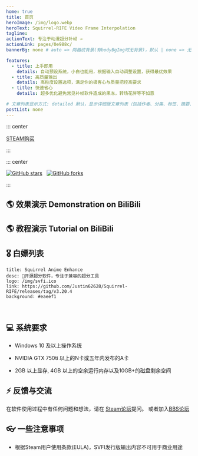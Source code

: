 ```yaml
---
home: true
title: 首页
heroImage: /img/logo.webp
heroText: Squirrel-RIFE Video Frame Interpolation
tagline:
actionText: 专注于动漫超分补帧 →
actionLink: pages/0e988c/
bannerBg: none # auto => 网格纹背景(有bodyBgImg时无背景)，默认 | none => 无 | '大图地址' | background: 自定义背景样式       提示：如发现文本颜色不适应你的背景时可以到palette.styl修改$bannerTextColor变量

features:
  - title: 上手即用
    details: 自动预设系统，小白也能用，根据输入自动调整设置，获得最优效果
  - title: 高质量输出
    details: 高粒度设置选项，满足你的极客心与质量把控高要求
  - title: 快速省心
    details: 超多优化避免常见补帧软件造成的果冻，转场花屏等不如意

# 文章列表显示方式: detailed 默认，显示详细版文章列表（包括作者、分类、标签、摘要、分页等）| simple => 显示简约版文章列表（仅标题和日期）| none 不显示文章列表
postList: none
---
```


::: center
<p>
  <a class="crab-become-sponsor" href="https://store.steampowered.com/app/1692080/SVFI/">STEAM购买</a>
</p>
:::

<br/>

::: center
<p>
  <a href="https://github.com/Justin62628/Squirrel-RIFE" target="_blank"><img src='https://img.shields.io/github/stars/Justin62628/Squirrel-RIFE' alt='GitHub stars' class="no-zoom"></a>
  &nbsp;
  <a href="https://github.com/Justin62628/Squirrel-RIFE" target="_blank"><img src='https://img.shields.io/github/forks/Justin62628/Squirrel-RIFE' alt='GitHub forks' class="no-zoom"></a>
</p>
:::

## 🌎 效果演示 Demonstration on BiliBili

<cardList :items="[
{
	img: '/img/bilibili/yuan.jpg',
    name: '《原神》',
	desc: '剧情CM短片 8K60帧 SVFI补帧超分',
	link: 'https://www.bilibili.com/video/BV1FS4y1C7RD',
	author: 'SVFI视觉 ',
	avatar: '/img/svfi.ico'
},
{
	img: '/img/bilibili/umaron.jpg',
	name: '赛马娘',
	desc: '第二季 NCOP 8K60帧',
	link: 'https://www.bilibili.com/video/BV1QY411b7e4',
	author: 'SVFI视觉',
	avatar: '/img/svfi.ico',
},
{
	img: '/img/bilibili/emilia.jpg',
	name: 'Re：从零开始的异世界生活',
	desc: '第二季后半 NCED Believe in you',
	link: 'https://www.bilibili.com/video/BV1kF411p7FB',
	author: 'SVFI视觉',
	avatar: '/img/svfi.ico'
}
]"/>

## 🌎 教程演示 Tutorial on BiliBili

<cardList :items="[
{
	img: '/img/bilibili/SVFI6.0.jpg',
    name: '使用教程',
	desc: 'SVFI 6.0版本简明使用教程',
	link: 'https://www.bilibili.com/video/BV1jM411f778',
	author: 'SVFI视觉 ',
	avatar: '/img/svfi.ico'
},
{
	img: '/img/bilibili/option.jpg',
	name: '选项教程',
	desc: '软件选项详细讲解',
	link: 'https://www.bilibili.com/video/BV1NP4y1m7zk',
	author: 'SVFI视觉',
	avatar: '/img/svfi.ico',
},
{
	img: '/img/bilibili/Settings.jpg',
	name: '设置教程',
	desc: '重复帧去除功能演示+如何设置',
	link: 'https://www.bilibili.com/video/BV1Gt4y1G7Un',
	author: 'SVFI视觉',
	avatar: '/img/svfi.ico'
}
]"/>

## 🎖 白嫖列表

```component VPCard
title: Squirrel Anime Enhance
desc: 🚀开源超分软件，专注于兼容的超分工具
logo: /img/svfi.ico
link: https://github.com/Justin62628/Squirrel-RIFE/releases/tag/v3.20.4
background: #eaeef1
```



<br/>

## 💻 系统要求

- Windows 10 及以上操作系统

- NVIDIA GTX 750ti 以上的N卡或五年内发布的A卡

- 2GB 以上显存, 4GB 以上的空余运行内存以及10GB+的磁盘剩余空间

## ⚡ 反馈与交流

在软件使用过程中有任何问题和想法，请在 [Steam论坛](https://steamcommunity.com/app/1692080/discussions/1/)提问。
或者加入[BBS论坛](https://bbs.svfi.group/)

## 👓 一些注意事项

- 根据Steam用户使用条款(EULA)，SVFI发行版输出内容不可用于商业用途
